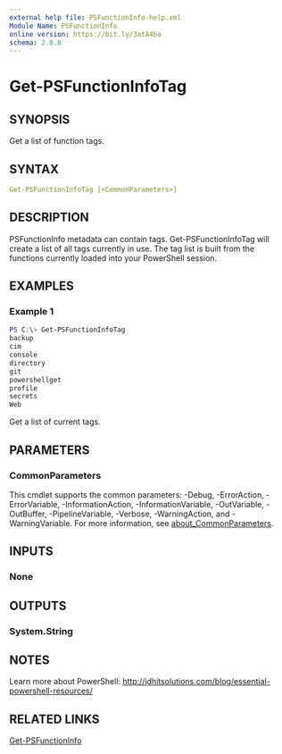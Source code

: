 ```yaml
---
external help file: PSFunctionInfo-help.xml
Module Name: PSFunctionInfo
online version: https://bit.ly/3atA4ba
schema: 2.0.0
---
```


# Get-PSFunctionInfoTag

## SYNOPSIS

Get a list of function tags.

## SYNTAX

```yaml
Get-PSFunctionInfoTag [<CommonParameters>]
```

## DESCRIPTION

PSFunctionInfo metadata can contain tags. Get-PSFunctionInfoTag will create a list of all tags currently in use. The tag list is built from the functions currently loaded into your PowerShell session.

## EXAMPLES

### Example 1

```powershell
PS C:\> Get-PSFunctionInfoTag
backup
cim
console
directory
git
powershellget
profile
secrets
Web
```

Get a list of current tags.

## PARAMETERS

### CommonParameters

This cmdlet supports the common parameters: -Debug, -ErrorAction, -ErrorVariable, -InformationAction, -InformationVariable, -OutVariable, -OutBuffer, -PipelineVariable, -Verbose, -WarningAction, and -WarningVariable. For more information, see [about_CommonParameters](http://go.microsoft.com/fwlink/?LinkID=113216).

## INPUTS

### None

## OUTPUTS

### System.String

## NOTES

Learn more about PowerShell:
http://jdhitsolutions.com/blog/essential-powershell-resources/

## RELATED LINKS

[Get-PSFunctionInfo](Get-PSFunctionInfo.md)
